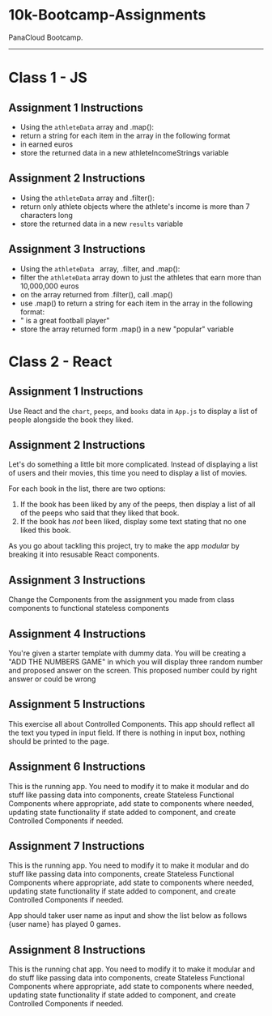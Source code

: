 
# 10k-Bootcamp-Assignments
PanaCloud Bootcamp.
- - - - 

# Class 1 - JS

## Assignment 1 Instructions
 * Using the `athleteData` array and .map():
 * return a string for each item in the array in the following format
 * <athlete> in <team> earned <income> euros
 * store the returned data in a new athleteIncomeStrings variable


## Assignment 2 Instructions
 * Using the `athleteData` array and .filter():
 * return only athlete objects where the athlete's income is more than 7 characters long
 * store the returned data in a new `results` variable


## Assignment 3 Instructions
 * Using the `athleteData ` array, .filter, and .map():
 * filter the `athleteData` array down to just the athletes that earn more than 10,000,000 euros
 * on the array returned from .filter(), call .map()
 * use .map() to return a string for each item in the array in the following format: 
 * "<athlete> is a great football player"
 * store the array returned form .map() in a new "popular" variable


# Class 2 - React
## Assignment 1 Instructions
Use React and the `chart`, `peeps`, and `books` data in `App.js` to display a list of people alongside the book they liked.


## Assignment 2 Instructions
Let's do something a little bit more complicated. Instead of displaying a
list of users and their movies, this time you need to display a list of movies.

For each book in the list, there are two options:
1. If the book has been liked by any of the peeps, then display a list of all of the peeps who said that they liked that book.
2. If the book has *not* been liked, display some text stating that no one liked this book.

As you go about tackling this project, try to make the app *modular* by breaking it into resusable React components.


## Assignment 3 Instructions
Change the Components from the assignment you made from class components to functional stateless components


## Assignment 4 Instructions
You're given a starter template with dummy data.
You will be creating a "ADD THE NUMBERS GAME" in which you will display 
three random number and proposed answer on the screen. This proposed number 
could by right answer or could be wrong


## Assignment 5 Instructions
This exercise all about Controlled Components.
This app should reflect all the text you typed in input field. If there is nothing in input box, nothing should be printed to the page.


## Assignment 6 Instructions
This is the running app. You need to modify it to make it modular and do stuff like passing data into 
components, create Stateless Functional Components where appropriate, add state to components where needed, updating state functionality if state added to component, and create Controlled Components if needed.


## Assignment 7 Instructions
This is the running app. You need to modify it to make it modular and do stuff like passing data into 
components, create Stateless Functional Components where appropriate, add state to components where needed, updating state functionality if state added to component, and create Controlled Components if needed.

App should taker user name as input and show the list below as follows
{user name} has played 0 games.


## Assignment 8 Instructions
This is the running chat app. You need to modify it to make it modular and do stuff like passing data into components, create Stateless Functional Components where appropriate, add state to components where needed, updating state functionality if state added to component, and create Controlled Components if needed. 






